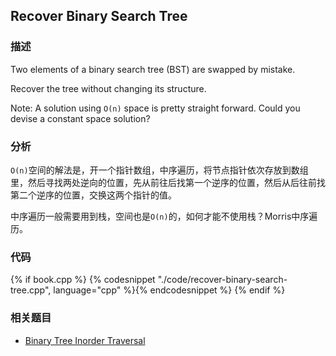 ## Recover Binary Search Tree


### 描述

Two elements of a binary search tree (BST) are swapped by mistake.

Recover the tree without changing its structure.

Note: A solution using `O(n)` space is pretty straight forward. Could you devise a constant space solution?


### 分析

`O(n)`空间的解法是，开一个指针数组，中序遍历，将节点指针依次存放到数组里，然后寻找两处逆向的位置，先从前往后找第一个逆序的位置，然后从后往前找第二个逆序的位置，交换这两个指针的值。

中序遍历一般需要用到栈，空间也是`O(n)`的，如何才能不使用栈？Morris中序遍历。


### 代码

{% if book.cpp %}
  {% codesnippet "./code/recover-binary-search-tree.cpp", language="cpp" %}{% endcodesnippet %}
{% endif %}


### 相关题目


* [Binary Tree Inorder Traversal](binary-tree-inorder-traversal.md)
